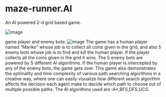 # maze-runner.AI
An AI powered 2-d grid  based game.

![image](https://user-images.githubusercontent.com/63444224/147905229-71a4a9cf-1d6f-4429-9dfa-f5de893602dd.png)


game player and enemy bots:
![image](https://user-images.githubusercontent.com/63444224/147905294-b0dd7b73-8f5a-4223-8daf-9bc4df66f662.png)
The game has a human player named “Mariko” whose job is to collect all coins given in the grid, and also 5 enemy bots whose job is to find and kill the human player. If the player collects all the coins given in the grid it wins. The 5 enemy bots are powered by 5 different AI algorithms. If the human player is intercepted by any of the enemy bots, the game gets over. 
This game also demonstrates the optimality and time complexity of various path searching algorithms in a creative way, where one can easily visualize how different search algorithm affects the decision each agent make to decide which path to choose out of multiple possible paths.
The AI algorithms used are :A*,BFS,DFS,UCS.
